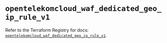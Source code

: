 # `opentelekomcloud_waf_dedicated_geo_ip_rule_v1`

Refer to the Terraform Registry for docs: [`opentelekomcloud_waf_dedicated_geo_ip_rule_v1`](https://registry.terraform.io/providers/opentelekomcloud/opentelekomcloud/1.36.10/docs/resources/waf_dedicated_geo_ip_rule_v1).
